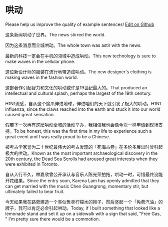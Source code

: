# 哄动

Please help us improve the quality of example sentences! [Edit on Github](https://github.com/jiyushe/jiyu-example-sentence-source/blob/main/chinese/hongdong.md)

<p><span class="chinese">这条新闻哄动了世界。</span><span class="english">The news stirred the world.</span></p>

<p><span class="chinese">因为这条消息而全城哄动。</span><span class="english">The whole town was astir with the news.</span></p>

<p><span class="chinese">最新的科技一定会在手机的领域中造成哄动。</span><span class="english">This new technology is sure to make waves in the cellular phone.</span></p>

<p><span class="chinese">这位新设计师的服装在流行地带造成哄动。</span><span class="english">The new designer's clothing is making waves in the fashion world.</span></p>

<p><span class="chinese">这部著作引起智力和文化的哄动或许是19世纪最大的。</span><span class="english">That produced an intellectual and cultural splash, perhaps the largest of the 19th century.</span></p>

<p><span class="chinese">H1N1流感，自从这个魔爪伸进地球，伸进咱们的天下就引发了极大的哄动。</span><span class="english">H1N1 influenza, since the claws reached into the earth and stuck it into our world caused great sensation.</span></p>

<p><span class="chinese">假若下一次再有这麽哄动全城的活动举办，我相信我也会像今次一样申请到现场支持。</span><span class="english">To be honest, this was the first time in my life to experience such a great event and I was really proud to be a Chinese.</span></p>

<p><span class="chinese">被考古学家誉为二十世纪最伟大的考古发现的「死海古卷」在多伦多展出时曾引起极大的哄动。</span><span class="english">Known as the most important archaeological discovery in the 20th century, the Dead Sea Scrolls had aroused great interests when they were exhibited in Toronto.</span></p>

<p><span class="chinese">自从入行不久，林嘉欣曾公开承认与音乐人陈光荣拍拖，哄动一时，可惜最终没能开花结果。</span><span class="english">Since the entry soon, Karena Lam has openly admitted that they can get married with the music Chen Guangrong, momentary stir, but ultimately failed to bear fruit.</span></p>

<p><span class="chinese">今天如果我在路旁建造一个类似售卖柠檬水的摊子，然后竖起一个「免费汽油」的牌子，我可以肯定必会引起哄动。</span><span class="english">Today, if I built something that looked like a lemonade stand and set it up on a sidewalk with a sign that said, "Free Gas, " I'm pretty sure there would be a commotion.</span></p>


